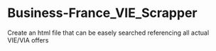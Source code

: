 # Business-France_VIE_Scrapper
 Create an html file that can be easely searched referencing all actual VIE/VIA offers
